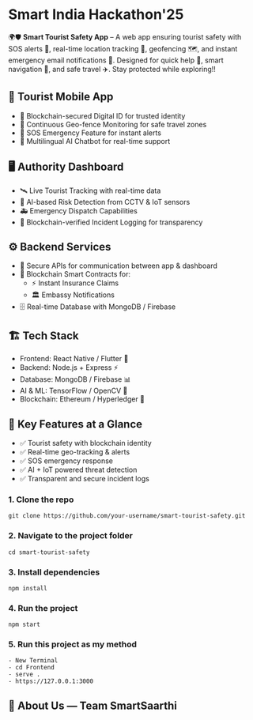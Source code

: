 # Smart India Hackathon'25
🌍🛡️ **Smart Tourist Safety App** – A web app ensuring tourist safety with SOS alerts 🚨, real-time location tracking 📍, geofencing 🗺️, and instant emergency email notifications 📧. Designed for quick help 🤝, smart navigation 🧭, and safe travel ✈️. Stay protected while exploring!!

## 📱 Tourist Mobile App
- 🔐 Blockchain-secured Digital ID for trusted identity
- 📍 Continuous Geo-fence Monitoring for safe travel zones
- 🚨 SOS Emergency Feature for instant alerts
- 🤖 Multilingual AI Chatbot for real-time support

## 🖥️ Authority Dashboard
- 🛰️ Live Tourist Tracking with real-time data
- 🧠 AI-based Risk Detection from CCTV & IoT sensors
- 🚑 Emergency Dispatch Capabilities
- 📜 Blockchain-verified Incident Logging for transparency

## ⚙️ Backend Services
- 🔗 Secure APIs for communication between app & dashboard
- 📃 Blockchain Smart Contracts for:
  - ⚡ Instant Insurance Claims
  - 🏛️ Embassy Notifications
- 🗄️ Real-time Database with MongoDB / Firebase

## 🏗️ Tech Stack
- Frontend: React Native / Flutter 🚀
- Backend: Node.js + Express ⚡
- Database: MongoDB / Firebase 📊
- AI & ML: TensorFlow / OpenCV 🧠
- Blockchain: Ethereum / Hyperledger 🔗

## 🚀 Key Features at a Glance
- ✅ Tourist safety with blockchain identity
- ✅ Real-time geo-tracking & alerts
- ✅ SOS emergency response
- ✅ AI + IoT powered threat detection
- ✅ Transparent and secure incident logs

### 1. Clone the repo
```
git clone https://github.com/your-username/smart-tourist-safety.git
```
### 2. Navigate to the project folder
```
cd smart-tourist-safety
```
### 3. Install dependencies
```
npm install
```
### 4. Run the project
```
npm start
```
### 5. Run this project as my method
```
- New Terminal
- cd Frontend
- serve .
- https://127.0.0.1:3000
```

## 👥 About Us — Team SmartSaarthi
